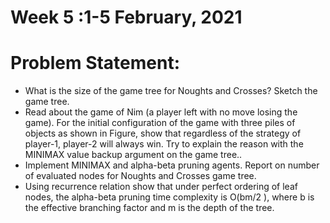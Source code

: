# Week 5 :1-5 February, 2021
# Problem Statement:
- What is the size of the game tree for Noughts
and Crosses? Sketch the game tree.
- Read about the game of Nim (a player left
with no move losing the game). For the
initial configuration of the game with three
piles of objects as shown in Figure, show that
regardless of the strategy of player-1,
player-2 will always win. Try to explain the
reason with the MINIMAX value backup
argument on the game tree..
- Implement MINIMAX and alpha-beta pruning agents. Report on number of evaluated
nodes for Noughts and Crosses game tree.
- Using recurrence relation show that under perfect ordering of leaf nodes, the alpha-beta
pruning time complexity is O(bm/2
), where b is the effective branching factor and m is the
depth of the tree.
